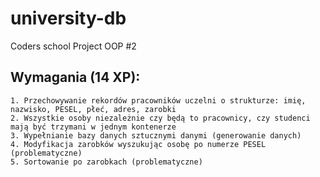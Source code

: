 # university-db
Coders school Project OOP #2

##  Wymagania (14 XP):
    1. Przechowywanie rekordów pracowników uczelni o strukturze: imię, nazwisko, PESEL, płeć, adres, zarobki
    2. Wszystkie osoby niezależnie czy będą to pracownicy, czy studenci mają być trzymani w jednym kontenerze
    3. Wypełnianie bazy danych sztucznymi danymi (generowanie danych)
    4. Modyfikacja zarobków wyszukując osobę po numerze PESEL (problematyczne)
    5. Sortowanie po zarobkach (problematyczne)
